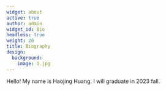 ```yaml
---
widget: about
active: true
author: admin
widget_id: Bio
headless: true
weight: 20
title: Biography
design:
  background:
    image: 1.jpg
---
```

Hello! My name is Haojing Huang. I will graduate in 2023 fall.